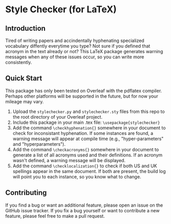# Style Checker (for LaTeX)

## Introduction
Tired of writing papers and accindentally hyphenating specialized vocabulary diffently everytime you type?  Not sure if you defined that acronym in the text already or not?  This LaTeX package generates warning messages when any of these issues occur, so you can write more consistently.

## Quick Start
This package has only been tested on Overleaf with the pdflatex compiler.  Perhaps other platforms will be supported in the future, but for now your mileage may vary.

1. Upload the ```stylechecker.py``` and ```stylechecker.sty``` files from this repo to the root directory of your Overleaf project.
2. Include this package in your main .tex file: ```\usepackage{stylechecker}```
3. Add the command ```\checkhyphenation{}``` somewhere in your document to check for inconsistant hyphenation.  If some instances are found, a warning message will appear at compile time (e.g., "hyper-parameters" and "hyperparameters").
4. Add the command ```\checkacronyms{}``` somewhere in your document to generate a list of all acronyms used and their definitions.  If an acronym wasn't defined, a warning message will be displayed.
5. Add the command ```\checklocalization{}``` to check if both US and UK spellings appear in the same document.  If both are present, the build log will point you to each instance, so you know what to change.


## Contributing
If you find a bug or want an additional feature, please open an issue on the GitHub issue tracker.  If you fix a bug yourself or want to contribute a new feature, please feel free to make a pull request.
